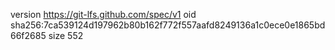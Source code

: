 version https://git-lfs.github.com/spec/v1
oid sha256:7ca539124d197962b80b162f772f557aafd8249136a1c0ece0e1865bd66f2685
size 552
